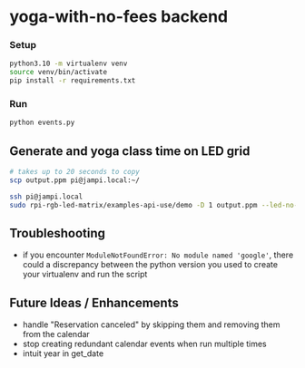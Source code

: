# yoga-with-no-fees backend

### Setup

```bash
python3.10 -m virtualenv venv
source venv/bin/activate
pip install -r requirements.txt
```


### Run
```bash
python events.py
```

## Generate and yoga class time on LED grid
```bash
# takes up to 20 seconds to copy
scp output.ppm pi@jampi.local:~/

ssh pi@jampi.local
sudo rpi-rgb-led-matrix/examples-api-use/demo -D 1 output.ppm --led-no-hardware-pulse --led-rows=16 --led-cols=32 -m 0 --led-brightness=50
```

## Troubleshooting
- if you encounter `ModuleNotFoundError: No module named 'google'`, there could a discrepancy 
  between the python version you used to create your virtualenv and run the script

## Future Ideas / Enhancements
* handle "Reservation canceled" by skipping them and removing them from the calendar
* stop creating redundant calendar events when run multiple times
* intuit year in get_date